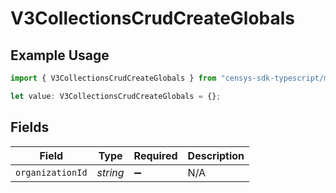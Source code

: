 # V3CollectionsCrudCreateGlobals

## Example Usage

```typescript
import { V3CollectionsCrudCreateGlobals } from "censys-sdk-typescript/models/operations";

let value: V3CollectionsCrudCreateGlobals = {};
```

## Fields

| Field              | Type               | Required           | Description        |
| ------------------ | ------------------ | ------------------ | ------------------ |
| `organizationId`   | *string*           | :heavy_minus_sign: | N/A                |